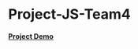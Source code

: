 # Project-JS-Team4

<h4><a href="https://drive.google.com/file/d/1bb6_2tMO-CNF5G9Ce4onQ0XD_tmbrcAr/view?usp=share_link">Project Demo</a></h4>
